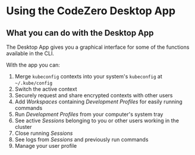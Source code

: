 # Using the CodeZero Desktop App

## What you can do with the Desktop App

The Desktop App gives you a graphical interface for some of the functions available in the CLI.

With the app you can:

1. Merge `kubeconfig` contexts into your system's `kubeconfig` at `~/.kube/config`
2. Switch the active context
3. Securely request and share encrypted contexts with other users
4. Add *Workspaces* containing *Development Profiles* for easily running commands
5. Run *Development Profiles* from your computer's system tray
6. See active *Sessions* belonging to you or other users working in the cluster
7. Close running *Sessions*
8. See logs from *Sessions* and previously run commands
9. Manage your user profile
